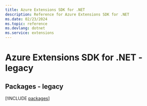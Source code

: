 ```yaml
---
title: Azure Extensions SDK for .NET
description: Reference for Azure Extensions SDK for .NET
ms.date: 02/23/2024
ms.topic: reference
ms.devlang: dotnet
ms.service: extensions
---
```

# Azure Extensions SDK for .NET - legacy
## Packages - legacy
[!INCLUDE [packages](extensions-index.md)]